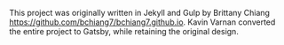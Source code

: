 
This project was originally written in Jekyll and Gulp by Brittany Chiang https://github.com/bchiang7/bchiang7.github.io. Kavin Varnan converted the entire project to Gatsby, while retaining the original design.

